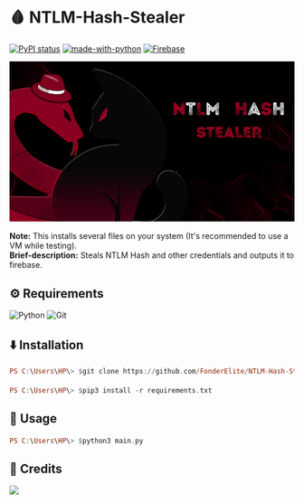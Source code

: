 # 🩸 NTLM-Hash-Stealer
[![PyPI status](https://img.shields.io/pypi/status/ansicolortags.svg)](https://pypi.python.org/pypi/ansicolortags/)
[![made-with-python](https://img.shields.io/badge/Made%20with-Python-1f425f.svg)](https://www.python.org/)
[![Firebase](https://img.shields.io/badge/Made%20with-Firebase-FFA500.svg)](https://shields.io/)

<img src="Malware.png" width="650px">

**Note:** This installs several files on your system (It's recommended to use a VM while testing). <br>
**Brief-description:** Steals NTLM Hash and other credentials and outputs it to firebase.

## ⚙️ Requirements
![Python](https://img.shields.io/badge/python-3670A0?style=for-the-badge&logo=python&logoColor=ffdd54)
![Git](https://img.shields.io/badge/git-%23F05033.svg?style=for-the-badge&logo=git&logoColor=white)

## ⬇️ Installation
```hs
PS C:\Users\HP\> $git clone https://github.com/FonderElite/NTLM-Hash-Stealer/

PS C:\Users\HP\> $pip3 install -r requirements.txt
```
## 🧰 Usage
```hs
PS C:\Users\HP\> $python3 main.py
```

## 🎉 Credits
<a href="https://github.com/skelsec/pypykatz"><img width="650px" src="https://user-images.githubusercontent.com/19204702/71646030-221fe200-2ce1-11ea-9e2a-e587ea4790d7.jpg"></a>


